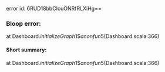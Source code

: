 error id: 6RUD18bbCIouONRfRLXiHg==
### Bloop error:

at Dashboard$.initializeGraph$1$$anonfun$5(Dashboard.scala:366)
#### Short summary: 

at Dashboard$.initializeGraph$1$$anonfun$5(Dashboard.scala:366)